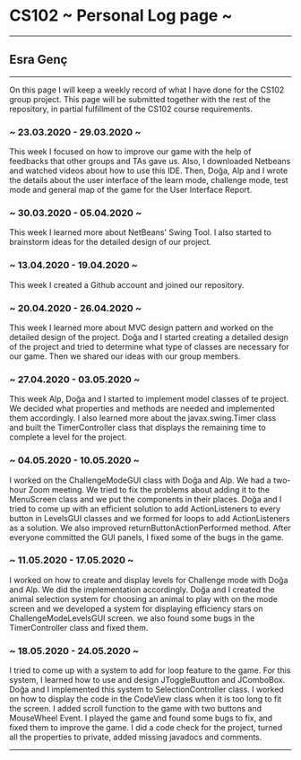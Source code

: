 # CS102 ~ Personal Log page ~
****
## Esra Genç 
****

On this page I will keep a weekly record of what I have done for the CS102 group project. This page will be submitted together with the rest of the repository, in partial fulfillment of the CS102 course requirements.

### ~ 23.03.2020 - 29.03.2020 ~
This week I focused on how to improve our game with the help of feedbacks that other groups and TAs gave us. Also, I downloaded Netbeans and watched videos about how to use this IDE.
Then, Doğa, Alp and I wrote the details about the user interface of the learn mode, challenge mode, test mode and general map of the game for the User Interface Report.

### ~ 30.03.2020 - 05.04.2020 ~
This week I learned more about NetBeans' Swing Tool.
I also started to brainstorm ideas for the detailed design of our project.

### ~ 13.04.2020 - 19.04.2020 ~
This week I created a Github account and joined our repository.

### ~ 20.04.2020 - 26.04.2020 ~
This week I learned more about MVC design pattern and worked on the detailed design of the project. 
Doğa and I started creating a detailed design of the project and tried to determine what type of classes are necessary for our game.
Then we shared our ideas with our group members.

### ~ 27.04.2020 - 03.05.2020  ~
This week Alp, Doğa and I started to implement model classes of te project. We decided what properties and methods are needed and implemented them accordingly. 
I also learned more about the javax.swing.Timer class and built the TimerController class that displays the remaining time to complete a level for the project.

### ~ 04.05.2020 - 10.05.2020 ~
I worked on the ChallengeModeGUI class with Doğa and Alp. We had a two-hour Zoom meeting. We tried to fix the problems about adding it to the MenuScreen class and we put the components in their places.
Doğa and I tried to come up with an efficient solution to add ActionListeners to every button in LevelsGUI classes and we formed for loops to add ActionListeners as a solution. We also improved returnButtonActionPerformed method. 
After everyone committed the GUI panels, I fixed some of the bugs in the game.

### ~ 11.05.2020 - 17.05.2020 ~
I worked on how to create and display levels for Challenge mode with Doğa and Alp. We did the implementation accordingly.
Doğa and I created the animal selection system for choosing an animal to play with on the mode screen and we developed a system for displaying efficiency stars on ChallengeModeLevelsGUI screen.
we also found some bugs in the TimerController class and fixed them.

### ~ 18.05.2020 - 24.05.2020 ~
I tried to come up with a system to add for loop feature to the game. For this system, I learned how to use and design JToggleBuutton and JComboBox.
Doğa and I implemented this system to SelectionController class.
I worked on how to display the code in the CodeView class when it is too long to fit the screen. I added scroll function to the game with two buttons and MouseWheel Event.
I played the game and found some bugs to fix, and fixed them to improve the game.
I did a code check for the project, turned all the properties to private, added missing javadocs and comments.
****